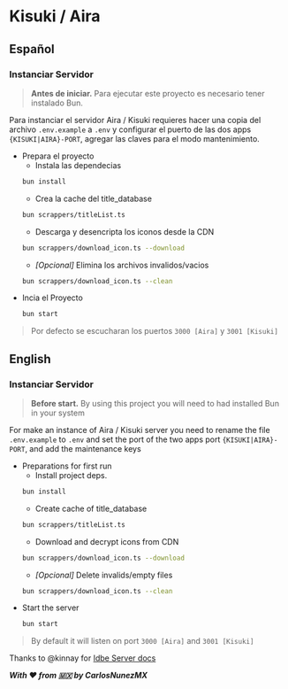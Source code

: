 # Kisuki / Aira

## Español

### Instanciar Servidor
> **Antes de iniciar.** Para ejecutar este proyecto es necesario tener instalado Bun.

Para instanciar el servidor Aira / Kisuki requieres hacer una copia del archivo `.env.example` a `.env` y configurar el puerto de las dos apps `{KISUKI|AIRA}-PORT`, agregar las claves para el modo mantenimiento.

- Prepara el proyecto
    - Instala las dependecias
    ```bash
    bun install
    ```
    - Crea la cache del title_database
    ```bash
    bun scrappers/titleList.ts
    ```
    - Descarga y desencripta los iconos desde la CDN
    ```bash
    bun scrappers/download_icon.ts --download
    ```
    - _[Opcional]_ Elimina los archivos invalidos/vacios
    ```bash
    bun scrappers/download_icon.ts --clean
    ```
- Incia el Proyecto
    ```bash                             
    bun start 
    ```
> Por defecto se escucharan los puertos `3000 [Aira]` y `3001 [Kisuki]`


## English

### Instanciar Servidor
> **Before start.** By using this project you will need to had installed Bun in your system

For make an instance of  Aira / Kisuki server you need to rename the file `.env.example` to `.env` and set the port of the two apps port `{KISUKI|AIRA}-PORT`, and add the maintenance keys

- Preparations for first run
    - Install project deps.
    ```bash
    bun install
    ```
    - Create cache of title_database
    ```bash
    bun scrappers/titleList.ts
    ```
    - Download and decrypt icons from CDN
    ```bash
    bun scrappers/download_icon.ts --download
    ```
    - _[Opcional]_ Delete invalids/empty files
    ```bash
    bun scrappers/download_icon.ts --clean
    ```
- Start the server
    ```bash
    bun start 
    ```

> By default it will listen on port `3000 [Aira]` and `3001 [Kisuki]`

Thanks to @kinnay for [Idbe Server docs](https://github.com/kinnay/NintendoClients/wiki/IDBE-Server)

**_With ❤️ from 🇲🇽 by CarlosNunezMX_**
